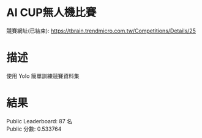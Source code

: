 # AI CUP無人機比賽
競賽網址(已結束): https://tbrain.trendmicro.com.tw/Competitions/Details/25

# 描述
使用 Yolo 簡單訓練競賽資料集  

# 結果
Public Leaderboard: 87 名  
Public 分數: 0.533764  